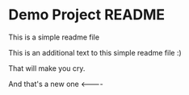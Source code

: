 # Demo Project README

This is a simple readme file

This is an additional text to this simple readme file :)

That will make you cry.

And that's a new one <----